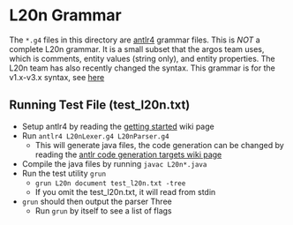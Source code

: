 # L20n Grammar

The `*.g4` files in this directory are [antlr4](https://github.com/antlr/antlr4) grammar files. This is *NOT* a complete L20n grammar. It is a small subset that the argos team uses, which is comments, entity values (string only), and entity properties. The L20n team has also recently changed the syntax. This grammar is for the v1.x-v3.x syntax, see [here](https://wiki.mozilla.org/L20n/Toolbox)


## Running Test File (test_l20n.txt)
* Setup antlr4 by reading the [getting started](https://github.com/antlr/antlr4/blob/master/doc/getting-started.md) wiki page
* Run `antlr4 L20nLexer.g4 L20nParser.g4`
  * This will generate java files, the code generation can be changed by reading the [antlr code generation targets wiki page](https://github.com/antlr/antlr4/blob/master/doc/targets.md)
* Compile the java files by running `javac L20n*.java`
* Run the test utility `grun`
  * `grun L20n document test_l20n.txt -tree`
  * If you omit the test_l20n.txt, it will read from stdin
* `grun` should then output the parser Three
  * Run `grun` by itself to see a list of flags
